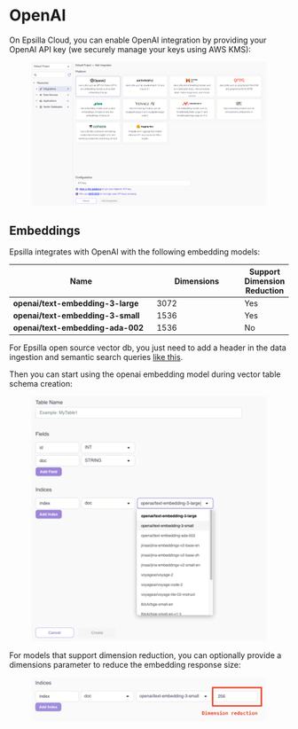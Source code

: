 # OpenAI

On Epsilla Cloud, you can enable OpenAI integration by providing your OpenAI API key (we securely manage your keys using AWS KMS):

<figure><img src="../../.gitbook/assets/Screenshot 2024-05-18 at 8.51.21 AM.png" alt=""><figcaption></figcaption></figure>

## Embeddings

Epsilla integrates with OpenAI with the following embedding models:

<table><thead><tr><th width="311">Name</th><th width="171">Dimensions</th><th>Support Dimension Reduction</th></tr></thead><tbody><tr><td><strong>openai/text-embedding-3-large</strong></td><td>3072</td><td>Yes</td></tr><tr><td><strong>openai/text-embedding-3-small</strong></td><td>1536</td><td>Yes</td></tr><tr><td><strong>openai/text-embedding-ada-002</strong></td><td>1536</td><td>No</td></tr></tbody></table>

For Epsilla open source vector db, you just need to add a header in the data ingestion and semantic search queries [like this](../../vector-database/embeddings.md#openai-embedding).

Then you can start using the openai embedding model during vector table schema creation:

<figure><img src="../../.gitbook/assets/Screenshot 2024-01-31 at 12.10.57 PM.png" alt=""><figcaption></figcaption></figure>

For models that support dimension reduction, you can optionally provide a dimensions parameter to reduce the embedding response size:

<figure><img src="../../.gitbook/assets/Screenshot 2024-02-13 at 5.29.51 PM (1).png" alt=""><figcaption></figcaption></figure>
